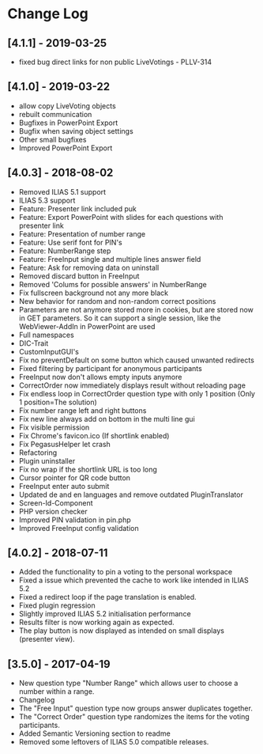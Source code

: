 # Change Log

## [4.1.1] - 2019-03-25
- fixed bug direct links for non public LiveVotings - PLLV-314

## [4.1.0] - 2019-03-22

- allow copy LiveVoting objects
- rebuilt communication
- Bugfixes in PowerPoint Export
- Bugfix when saving object settings
- Other small bugfixes
- Improved PowerPoint Export

## [4.0.3] - 2018-08-02

- Removed ILIAS 5.1 support
- ILIAS 5.3 support
- Feature: Presenter link included puk
- Feature: Export PowerPoint with slides for each questions with presenter link
- Feature: Presentation of number range
- Feature: Use serif font for PIN's
- Feature: NumberRange step
- Feature: FreeInput single and multiple lines answer field
- Feature: Ask for removing data on uninstall
- Removed discard button in FreeInput
- Removed 'Colums for possible answers' in NumberRange
- Fix fullscreen background not any more black
- New behavior for random and non-random correct positions
- Parameters are not anymore stored more in cookies, but are stored now in GET parameters. So it can support a single session, like the WebViewer-AddIn in PowerPoint are used
- Full namespaces
- DIC-Trait
- CustomInputGUI's
- Fix no preventDefault on some button which caused unwanted redirects
- Fixed filtering by participant for anonymous participants
- FreeInput now don't allows empty inputs anymore
- CorrectOrder now immediately displays result without reloading page
- Fix endless loop in CorrectOrder question type with only 1 position (Only 1 position=The solution)
- Fix number range left and right buttons
- Fix new line always add on bottom in the multi line gui
- Fix visible permission
- Fix Chrome's favicon.ico (If shortlink enabled)
- Fix PegasusHelper let crash
- Refactoring
- Plugin uninstaller
- Fix no wrap if the shortlink URL is too long
- Cursor pointer for QR code button
- FreeInput enter auto submit
- Updated de and en languages and remove outdated PluginTranslator
- Screen-Id-Component
- PHP version checker
- Improved PIN validation in pin.php
- Improved FreeInput config validation

## [4.0.2] - 2018-07-11
- Added the functionality to pin a voting to the personal workspace
- Fixed a issue which prevented the cache to work like intended in ILIAS 5.2
- Fixed a redirect loop if the page translation is enabled.
- Fixed plugin regression 
- Slightly improved ILIAS 5.2 initialisation performance
- Results filter is now working again as expected.
- The play button is now displayed as intended on small displays (presenter view).

## [3.5.0] - 2017-04-19

- New question type "Number Range" which allows user to choose a number within a range.
- Changelog
- The "Free Input" question type now groups answer duplicates together.
- The "Correct Order" question type randomizes the items for the voting participants.
- Added Semantic Versioning section to readme
- Removed some leftovers of ILIAS 5.0 compatible releases.
